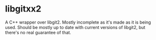 # libgitxx2
A C++ wrapper over libgit2. Mostly incomplete as it's made as it is being used. Should be mostly up to date with current versions of libgit2, but there's no real guarantee of that.
